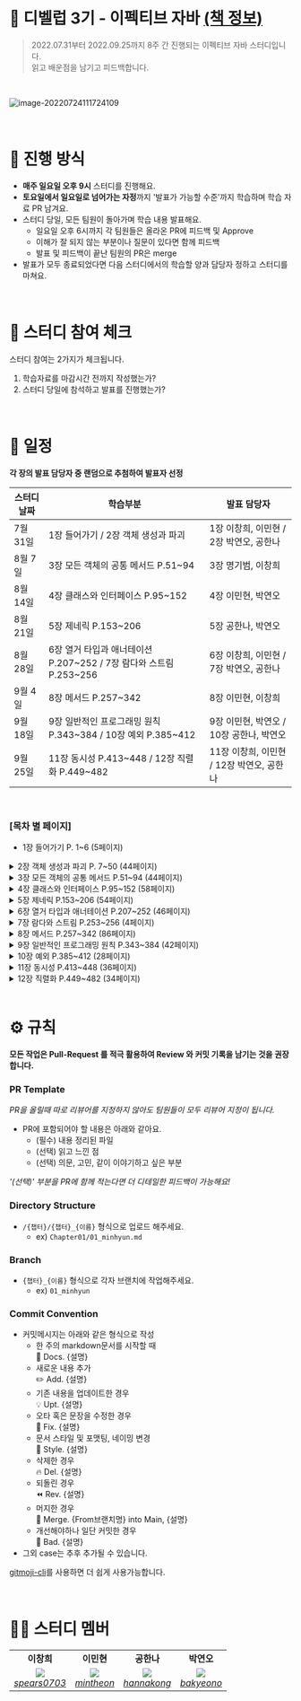 # 📖 디벨럽 3기 - 이펙티브 자바 [(책 정보)](http://www.kyobobook.co.kr/product/detailViewKor.laf?mallGb=KOR&ejkGb=KOR&barcode=9788966262281)

> 2022.07.31부터 2022.09.25까지 8주 간 진행되는 이펙티브 자바 스터디입니다. <br>
> 읽고 배운점을 남기고 피드백합니다.

<br>

![image-20220724111724109](https://tva1.sinaimg.cn/large/e6c9d24egy1h4hst70k9lj21ey0jqwjc.jpg)

<br>

# 📒 진행 방식

- **매주 일요일 오후 9시** 스터디를 진행해요.
- **토요일에서 일요일로 넘어가는 자정**까지 '발표가 가능할 수준'까지 학습하며 학습 자료 PR 남겨요.
- 스터디 당일, 모든 팀원이 돌아가며 학습 내용 발표해요.
  - 일요일 오후 6시까지 각 팀원들은 올라온 PR에 피드백 및 Approve
  - 이해가 잘 되지 않는 부분이나 질문이 있다면 함께 피드백
  - 발표 및 피드백이 끝난 팀원의 PR은 merge
- 발표가 모두 종료되었다면 다음 스터디에서의 학습할 양과 담당자 정하고 스터디를 마쳐요.

<br>

# 🚩 스터디 참여 체크

스터디 참여는 2가지가 체크됩니다.

1. 학습자료를 마감시간 전까지 작성했는가?
2. 스터디 당일에 참석하고 발표를 진행했는가?

<br>

# 📅 일정

**각 장의 발표 담당자 중 랜덤으로 추첨하여 발표자 선정**

| 스터디 날짜 | 학습부분                                                             | 발표 담당자                               |
| ----------- | -------------------------------------------------------------------- | ----------------------------------------- |
| 7월 31일    | 1장 들어가기 / 2장 객체 생성과 파괴                                  | 1장 이창희, 이민현 / 2장 박연오, 공한나   |
| 8월 7일     | 3장 모든 객체의 공통 메서드 P.51~94                                  | 3장 명기범, 이창희                        |
| 8월 14일    | 4장 클래스와 인터페이스 P.95~152                                     | 4장 이민현, 박연오                        |
| 8월 21일    | 5장 제네릭 P.153~206                                                 | 5장 공한나, 박연오                        |
| 8월 28일    | 6장 열거 타입과 애너테이션 P.207\~252 / 7장 람다와 스트림 P.253\~256 | 6장 이창희, 이민현 / 7장 박연오, 공한나   |
| 9월 4일     | 8장 메서드 P.257~342                                                 | 8장 이민현, 이창희                        |
| 9월 18일    | 9장 일반적인 프로그래밍 원칙 P.343\~384 / 10장 예외 P.385\~412       | 9장 이민현, 박연오 / 10장 공한나, 박연오  |
| 9월 25일    | 11장 동시성 P.413\~448 / 12장 직렬화 P.449\~482                      | 11장 이창희, 이민현 / 12장 박연오, 공한나 |

<br>

### [목차 별 페이지]

- 1장 들어가기 P. 1~6 (5페이지)

<details>

<summary> 2장 객체 생성과 파괴 P. 7~50 (44페이지) </summary>

    아이템 1. 생성자 대신 정적 팩터리 메서드를 고려하라

    아이템 2. 생성자에 매개변수가 많다면 빌더를 고려하라

    아이템 3. private 생성자나 열거 타입으로 싱글턴임을 보증하라

    아이템 4. 인스턴스화를 막으려거든 private 생성자를 사용하라

    아이템 5. 자원을 직접 명시하지 말고 의존 객체 주입을 사용하라

    아이템 6. 불필요한 객체 생성을 피하라

    아이템 7. 다 쓴 객체 참조를 해제하라

    아이템 8. finalizer와 cleaner 사용을 피하라

    아이템 9. try-finally보다는 try-with-resources를 사용하라

</details>

<details>

<summary>3장 모든 객체의 공통 메서드 P.51~94 (44페이지)</summary>
    
    아이템 10. equals는 일반 규약을 지켜 재정의하라
    
    아이템 11. equals를 재정의하려거든 hashCode도 재정의하라
    
    아이템 12. toString을 항상 재정의하라
    
    아이템 13. clone 재정의는 주의해서 진행하라
    
    아이템 14. Comparable을 구현할지 고려하라
    
</details>

<details>
<summary>4장 클래스와 인터페이스 P.95~152 (58페이지)</summary>
    
    아이템 15. 클래스와 멤버의 접근 권한을 최소화하라
    
    아이템 16. public 클래스에서는 public 필드가 아닌 접근자 메서드를 사용하라
    
    아이템 17. 변경 가능성을 최소화하라
    
    아이템 18. 상속보다는 컴포지션을 사용하라
    
    아이템 19. 상속을 고려해 설계하고 문서화하라. 그러지 않았다면 상속을 금지하라
    
    아이템 20. 추상 클래스보다는 인터페이스를 우선하라
    
    아이템 21. 인터페이스는 구현하는 쪽을 생각해 설계하라
    
    아이템 22. 인터페이스는 타입을 정의하는 용도로만 사용하라
    
    아이템 23. 태그 달린 클래스보다는 클래스 계층구조를 활용하라
    
    아이템 24. 멤버 클래스는 되도록 static으로 만들라
    
    아이템 25. 톱레벨 클래스는 한 파일에 하나만 담으라
    
</details>

<details>
    
<summary>5장 제네릭 P.153~206 (54페이지)</summary>
    
    아이템 26. 로 타입은 사용하지 말라
    
    아이템 27. 비검사 경고를 제거하라
    
    아이템 28. 배열보다는 리스트를 사용하라
    
    아이템 29. 이왕이면 제네릭 타입으로 만들라
    
    아이템 30. 이왕이면 제네릭 메서드로 만들라
    
    아이템 31. 한정적 와일드카드를 사용해 API 유연성을 높이라
    
    아이템 32. 제네릭과 가변인수를 함께 쓸 때는 신중하라
    
    아이템 33. 타입 안전 이종 컨테이너를 고려하라
    
</details>

<details>
    
<summary>6장 열거 타입과 애너테이션 P.207~252 (46페이지)</summary>
    
    아이템 34. int 상수 대신 열거 타입을 사용하라
    
    아이템 35. ordinal 메서드 대신 인스턴스 필드를 사용하라
    
    아이템 36. 비트 필드 대신 EnumSet을 사용하라
    
    아이템 37. ordinal 인덱싱 대신 EnumMap을 사용하라
    
    아이템 38. 확장할 수 있는 열거 타입이 필요하면 인터페이스를 사용하라
    
    아이템 39. 명명 패턴보다 애너테이션을 사용하라
    
    아이템 40. @Override 애너테이션을 일관되게 사용하라
    
    아이템 41. 정의하려는 것이 타입이라면 마커 인터페이스를 사용하라
    
</details>

<details>
    
<summary>7장 람다와 스트림 P.253~256 (4페이지)</summary>
    
    아이템 42. 익명 클래스보다는 람다를 사용하라
    
    아이템 43. 람다보다는 메서드 참조를 사용하라
    
    아이템 44. 표준 함수형 인터페이스를 사용하라
    
    아이템 45. 스트림은 주의해서 사용하라
    
    아이템 46. 스트림에서는 부작용 없는 함수를 사용하라
    
    아이템 47. 반환 타입으로는 스트림보다 컬렉션이 낫다
    
    아이템 48. 스트림 병렬화는 주의해서 적용하라
    
</details>

<details>
    
<summary>8장 메서드 P.257~342 (86페이지)</summary>
    
    아이템 49. 매개변수가 유효한지 검사하라
    
    아이템 50. 적시에 방어적 복사본을 만들라
    
    아이템 51. 메서드 시그니처를 신중히 설계하라
    
    아이템 52. 다중정의는 신중히 사용하라
    
    아이템 53. 가변인수는 신중히 사용하라
    
    아이템 54. null이 아닌, 빈 컬렉션이나 배열을 반환하라
    
    아이템 55. 옵셔널 반환은 신중히 하라
    
    아이템 56. 공개된 API 요소에는 항상 문서화 주석을 작성하라
    
</details>

<details>
    
<summary>9장 일반적인 프로그래밍 원칙 P.343~384 (42페이지)</summary>
    
    아이템 57. 지역변수의 범위를 최소화하라
    
    아이템 58. 전통적인 for 문보다는 for-each 문을 사용하라
    
    아이템 59. 라이브러리를 익히고 사용하라
    
    아이템 60. 정확한 답이 필요하다면 float와 double은 피하라
    
    아이템 61. 박싱된 기본 타입보다는 기본 타입을 사용하라
    
    아이템 62. 다른 타입이 적절하다면 문자열 사용을 피하라
    
    아이템 63. 문자열 연결은 느리니 주의하라
    
    아이템 64. 객체는 인터페이스를 사용해 참조하라
    
    아이템 65. 리플렉션보다는 인터페이스를 사용하라
    
    아이템 66. 네이티브 메서드는 신중히 사용하라
    
    아이템 67. 최적화는 신중히 하라
    
    아이템 68. 일반적으로 통용되는 명명 규칙을 따르라
    
</details>

<details>
    
<summary>10장 예외 P.385~412 (28페이지)</summary>
    
    아이템 69. 예외는 진짜 예외 상황에만 사용하라
    
    아이템 70. 복구할 수 있는 상황에는 검사 예외를, 프로그래밍 오류에는 런타임 예외를 사용하라
    
    아이템 71. 필요 없는 검사 예외 사용은 피하라
    
    아이템 72. 표준 예외를 사용하라
    
    아이템 73. 추상화 수준에 맞는 예외를 던지라
    
    아이템 74. 메서드가 던지는 모든 예외를 문서화하라
    
    아이템 75. 예외의 상세 메시지에 실패 관련 정보를 담으라
    
    아이템 76. 가능한 한 실패 원자적으로 만들라
    
    아이템 77. 예외를 무시하지 말라
    
</details>

<details>
    
<summary>11장 동시성 P.413~448 (36페이지)</summary>
    
    아이템 78. 공유 중인 가변 데이터는 동기화해 사용하라
    
    아이템 79. 과도한 동기화는 피하라
    
    아이템 80. 스레드보다는 실행자, 태스크, 스트림을 애용하라
    
    아이템 81. wait와 notify보다는 동시성 유틸리티를 애용하라
    
    아이템 82. 스레드 안전성 수준을 문서화하라
    
    아이템 83. 지연 초기화는 신중히 사용하라
    
    아이템 84. 프로그램의 동작을 스레드 스케줄러에 기대지 말라
    
</details>

<details>
    
<summary>12장 직렬화 P.449~482 (34페이지)</summary>
    
    아이템 85. 자바 직렬화의 대안을 찾으라
    
    아이템 86. Serializable을 구현할지는 신중히 결정하라
    
    아이템 87. 커스텀 직렬화 형태를 고려해보라
    
    아이템 88. readObject 메서드는 방어적으로 작성하라
    
    아이템 89. 인스턴스 수를 통제해야 한다면 readResolve보다는 열거 타입을 사용하라
    
    아이템 90. 직렬화된 인스턴스 대신 직렬화 프록시 사용을 검토하라
    
</details>

<br/>

# ⚙ 규칙

**모든 작업은 Pull-Request 를 적극 활용하여 Review 와 커밋 기록을 남기는 것을 권장합니다.**

### PR Template

_PR을 올릴때 따로 리뷰어를 지정하지 않아도 팀원들이 모두 리뷰어 지정이 됩니다._

- PR에 포함되어야 할 내용은 아래와 같아요.
  - (필수) 내용 정리된 파일
  - (선택) 읽고 느낀 점
  - (선택) 의문, 고민, 같이 이야기하고 싶은 부분

_'(선택)' 부분을 PR에 함께 적는다면 더 디테일한 피드백이 가능해요!_

### Directory Structure

- `/{챕터}/{챕터}_{이름}` 형식으로 업로드 해주세요.
  - ex) `Chapter01/01_minhyun.md`

### Branch

- `{챕터}_{이름}` 형식으로 각자 브랜치에 작업해주세요.
  - ex) `01_minhyun`

### Commit Convention

- 커밋메시지는 아래와 같은 형식으로 작성
  - 한 주의 markdown문서를 시작할 때 <br />
    :page_facing_up: Docs. {설명}
  - 새로운 내용 추가 <br />
    :pencil2: Add. {설명}
  - 기존 내용을 업데이트한 경우 <br />
    :bulb: Upt. {설명}
  - 오타 혹은 문장을 수정한 경우 <br />
    :hammer: Fix. {설명}
  - 문서 스타일 및 포맷팅, 네이밍 변경 <br />
    :art: Style. {설명}
  - 삭제한 경우 <br />
    :fire: Del. {설명}
  - 되돌린 경우 <br />
    :rewind: Rev. {설명}
  - 머지한 경우 <br />
    :twisted_rightwards_arrows: Merge. {From브랜치명} into Main, {설명}
  - 개선해야하나 일단 커밋한 경우 <br />
    :poop: Bad. {설명}
- 그외 case는 추후 추가될 수 있습니다.

[gitmoji-cli](https://velog.io/@___pepper/Git-gitmoji)를 사용하면 더 쉽게 사용가능합니다.

<br>

# 🙋‍♀ 스터디 멤버

<table>
    <tr align="center">
        <td><B>이창희<B></td>
        <td><B>이민현<B></td>
        <td><B>공한나<B></td>
        <td><B>박연오<B></td>
    </tr>
    <tr align="center">
        <td>
            <img src="https://github.com/spears0703.png?size=100">
            <br>
            <a href="https://github.com/spears0703"><I>spears0703</I></a>
        </td>
        <td>
            <img src="https://github.com/mintheon.png?size=100">
            <br>
            <a href="https://github.com/mintheon"><I>mintheon</I></a>
        </td>
        <td>
            <img src="https://github.com/hannakong.png?size=100">
            <br>
            <a href="https://github.com/hannakong"><I>hannakong</I></a>
        </td>
        <td>
            <img src="https://github.com/bakyeono.png?size=100">
            <br>
            <a href="https://github.com/bakyeono"><I>bakyeono</I></a>
        </td>
    </tr>
</table>

</br>
